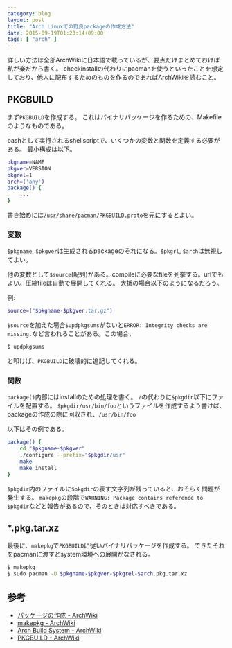 ```yaml
---
category: blog
layout: post
title: "Arch Linuxでの野良packageの作成方法"
date: 2015-09-19T01:23:14+09:00
tags: [ "arch" ]
---
```


詳しい方法は全部ArchWikiに日本語で載っているが、要点だけまとめておけば私が楽だから書く。
checkinstallの代わりにpacmanを使うといったことを想定しており、他人に配布するためのものを作るのであればArchWikiを読むこと。

<!-- more -->

## PKGBUILD

まず`PKGBUILD`を作成する。
これはバイナリパッケージを作るための、Makefileのようなものである。

bashとして実行されるshellscriptで、いくつかの変数と関数を定義する必要がある。
最小構成は以下。

``` sh
pkgname=NAME
pkgver=VERSION
pkgrel=1
arch=('any')
package() {
    ...
}
```

書き始めには[`/usr/share/pacman/PKGBUILD.proto`](file:///usr/share/pacman/PKGBUILD.proto)を元にするとよい。

### 変数

`$pkgname`, `$pkgver`は生成されるpackageのそれになる。`$pkgrl`, `$arch`は無視してよい。

他の変数として`$source`(配列)がある。compileに必要なfileを列挙する。urlでもよい。圧縮fileは自動で展開してくれる。
大抵の場合以下のようになるだろう。

例:

``` sh
source=("$pkgname-$pkgver.tar.gz")
```

`$source`を加えた場合`$updpkgsums`がないと`ERROR: Integrity checks are missing.`など言われることがある。この場合、

``` sh
$ updpkgsums
```

と叩けば、`PKGBUILD`に破壊的に追記してくれる。

### 関数

`package()`内部にはinstallのための処理を書く。
`/`の代わりに`$pkgdir`以下にファイルを配置する。
`$pkgdir/usr/bin/foo`というファイルを作成するよう書けば、packageの作成の際に回収され、`/usr/bin/foo`

以下はその例である。

``` sh
package() {
    cd "$pkgname-$pkgver"
    ./configure --prefix="$pkgdir/usr"
    make
    make install
}
```

`$pkgdir`内のファイルに`$pkgdir`の表す文字列が残っていると、おそらく問題が発生する。
`makepkg`の段階で`WARNING: Package contains reference to $pkgdir`などと報告があるので、そのときは対応すべきである。

## \*.pkg.tar.xz

最後に、`makepkg`で`PKGBUILD`に従いバイナリパッケージを作成する。
できたそれをpacmanに渡すとsystem環境への展開がなされる。

``` sh
$ makepkg
$ sudo pacman -U $pkgname-$pkgver-$pkgrel-$arch.pkg.tar.xz
```

## 参考

-   [パッケージの作成 - ArchWiki](https://wiki.archlinuxjp.org/index.php/%E3%83%91%E3%83%83%E3%82%B1%E3%83%BC%E3%82%B8%E3%81%AE%E4%BD%9C%E6%88%90)
-   [makepkg - ArchWiki](https://wiki.archlinuxjp.org/index.php/Makepkg)
-   [Arch Build System - ArchWiki](https://wiki.archlinuxjp.org/index.php/Arch_Build_System)
-   [PKGBUILD - ArchWiki](https://wiki.archlinuxjp.org/index.php/PKGBUILD)
